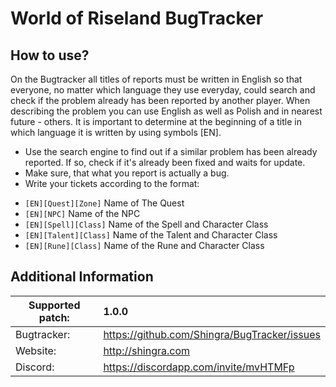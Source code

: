 World of Riseland BugTracker
================================

How to use?
-------------------------
On the Bugtracker all titles of reports must be written in English so that everyone, no matter which language they use everyday, could search and check if the problem already has been reported by another player. When describing the problem you can use English as well as Polish and in nearest future - others. It is important to determine at the beginning of a title in which language it is written by using symbols [EN].

 - Use the search engine to find out if a similar problem has been already reported. If so, check if it's already been fixed and waits for update.
 - Make sure, that what you report is actually a bug.
 - Write your tickets according to the format:<br>
  * `[EN][Quest][Zone]` Name of The Quest<br>
  * `[EN][NPC]` Name of the NPC<br>
  * `[EN][Spell][Class]` Name of the Spell and Character Class<br>
  * `[EN][Talent][Class]` Name of the Talent and Character Class<br>
  * `[EN][Rune][Class]` Name of the Rune and Character Class<br>


Additional Information
-------------------------

| Supported patch:  | 1.0.0                                          |
|-------------------|:-----------------------------------------------|
| Bugtracker:       | https://github.com/Shingra/BugTracker/issues   |
| Website:          | http://shingra.com                           	 |
| Discord:          | https://discordapp.com/invite/mvHTMFp          |

